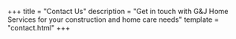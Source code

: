 +++
title = "Contact Us"
description = "Get in touch with G&J Home Services for your construction and home care needs"
template = "contact.html"
+++